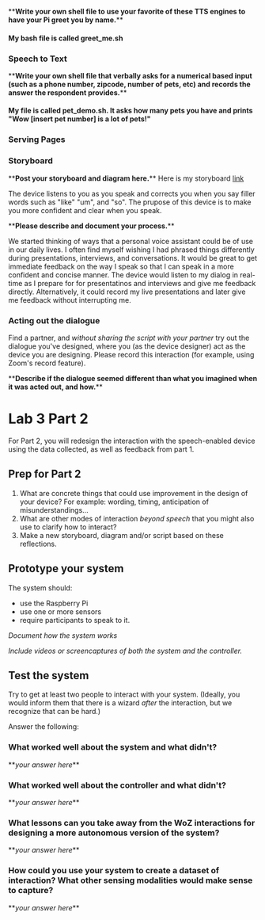 

\*\***Write your own shell file to use your favorite of these TTS engines to have your Pi greet you by name.**\*\*

#### My bash file is called greet_me.sh

### Speech to Text


\*\***Write your own shell file that verbally asks for a numerical based input (such as a phone number, zipcode, number of pets, etc) and records the answer the respondent provides.**\*\*

#### My file is called pet_demo.sh. It asks how many pets you have and prints "Wow [insert pet number] is a lot of pets!"

### Serving Pages

### Storyboard

\*\***Post your storyboard and diagram here.**\*\*
Here is my storyboard [link](https://drive.google.com/file/d/1x0rJGo33331CZYj8sHRHrOQI042XcoxG/view?usp=sharing)

The device listens to you as you speak and corrects you when you say filler words such as "like" "um", and "so". The prupose of this device is to make you more confident and clear when you speak. 

\*\***Please describe and document your process.**\*\*

We started thinking of ways that a personal voice assistant could be of use in our daily lives. I often find myself wishing I had phrased things differently during presentations, interviews, and conversations. It would be great to get immediate feedback on the way I speak so that I can speak in a more confident and concise manner. The device would listen to my dialog in real-time as I prepare for for presentatinos and interviews and give me feedback directly. Alternatively, it could record my live presentations and later give me feedback without interrupting me. 


### Acting out the dialogue

Find a partner, and *without sharing the script with your partner* try out the dialogue you've designed, where you (as the device designer) act as the device you are designing.  Please record this interaction (for example, using Zoom's record feature).



\*\***Describe if the dialogue seemed different than what you imagined when it was acted out, and how.**\*\*


# Lab 3 Part 2

For Part 2, you will redesign the interaction with the speech-enabled device using the data collected, as well as feedback from part 1.

## Prep for Part 2

1. What are concrete things that could use improvement in the design of your device? For example: wording, timing, anticipation of misunderstandings...
2. What are other modes of interaction _beyond speech_ that you might also use to clarify how to interact?
3. Make a new storyboard, diagram and/or script based on these reflections.

## Prototype your system

The system should:
* use the Raspberry Pi 
* use one or more sensors
* require participants to speak to it. 

*Document how the system works*

*Include videos or screencaptures of both the system and the controller.*

## Test the system
Try to get at least two people to interact with your system. (Ideally, you would inform them that there is a wizard _after_ the interaction, but we recognize that can be hard.)

Answer the following:

### What worked well about the system and what didn't?
\*\**your answer here*\*\*

### What worked well about the controller and what didn't?

\*\**your answer here*\*\*

### What lessons can you take away from the WoZ interactions for designing a more autonomous version of the system?

\*\**your answer here*\*\*


### How could you use your system to create a dataset of interaction? What other sensing modalities would make sense to capture?

\*\**your answer here*\*\*

